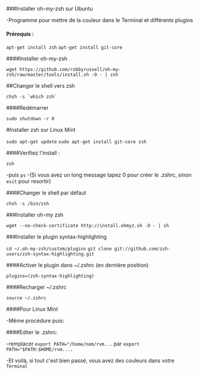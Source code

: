 ###Installer oh-my-zsh sur Ubuntu

-Programme pour mettre de la couleur dans le Terminal et différents plugins

#### Prérequis : 

```apt-get install zsh```
```apt-get install git-core```
	

####Installer oh-my-zsh

```wget https://github.com/robbyrussell/oh-my-zsh/raw/master/tools/install.sh -O - | zsh```

##Changer le shell vers zsh

```chsh -s `which zsh` ```

####Redémarrer

```sudo shutdown -r 0```

#Installer zsh sur Linux Mint

```sudo apt-get update```
```sudo apt-get install git-core zsh```

####Verifiez l'install :

```zsh```

-puis `ps`
-(Si vous avez un long message tapez 0 pour créer le .zshrc, sinon `exit` pour resortir)

####Changer le shell par défaut

```chsh -s /bin/zsh```

###Installer oh-my zsh

```wget --no-check-certificate http://install.ohmyz.sh -O - | sh```


###Installer le plugin syntax-highlighting 

```cd ~/.oh-my-zsh/custom/plugins```
```git clone git://github.com/zsh-users/zsh-syntax-highlighting.git```

####Activer le plugin dans ~/.zshrc (en dernière position)

```plugins=(zsh-syntax-highlighting)```

####Recharger ~/.zshrc

`source ~/.zshrc`

####Pour Linux Mint

-Même procédure puis:

####Editer le .zshrc:

-remplacer `export PATH="/home/nom/rvm...` par `export PATH="$PATH:$HOME/rvm....`

-Et voilà, si tout c'est bien passé, vous avez des couleurs dans votre ``Terminal``

